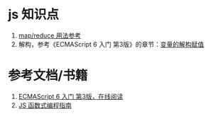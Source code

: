 # js 知识点
1. [map/reduce 用法参考](https://www.liaoxuefeng.com/wiki/001434446689867b27157e896e74d51a89c25cc8b43bdb3000/001435119854495d29b9b3d7028477a96ed74db95032675000)
1. 解构，参考《ECMAScript 6 入门 第3版》的章节：[变量的解构赋值](http://es6.ruanyifeng.com/#docs/destructuring)

# 参考文档/书籍
1. [ECMAScript 6 入门 第3版，在线阅读](http://es6.ruanyifeng.com/)
1. [JS 函数式编程指南](https://www.gitbook.com/book/llh911001/mostly-adequate-guide-chinese/details)
